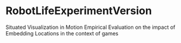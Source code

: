 # RobotLifeExperimentVersion
Situated Visualization in Motion Empirical Evaluation on the impact of Embedding Locations in the context of games
